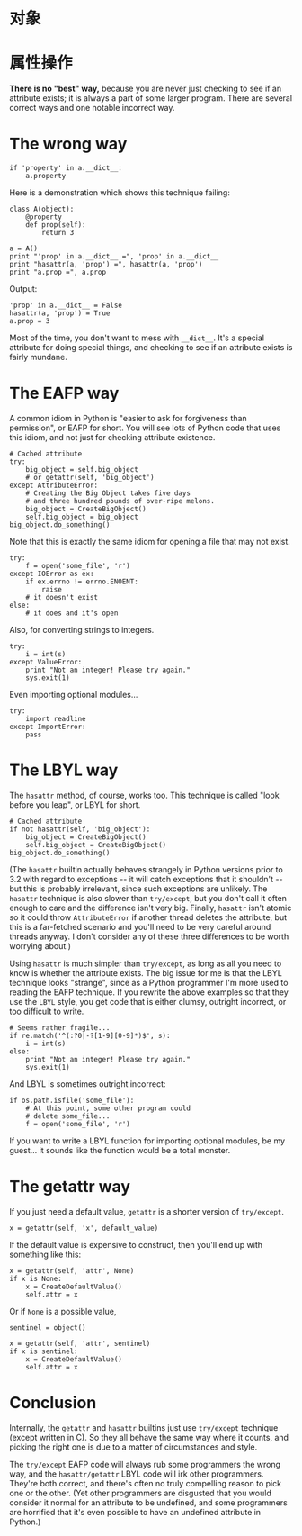 # 对象

# 属性操作

**There is no "best" way,** because you are never just checking to see if an attribute exists; it is always a part of some larger program. There are several correct ways and one notable incorrect way.

# The wrong way

```
if 'property' in a.__dict__:
    a.property
```

Here is a demonstration which shows this technique failing:

```
class A(object):
    @property
    def prop(self):
        return 3

a = A()
print "'prop' in a.__dict__ =", 'prop' in a.__dict__
print "hasattr(a, 'prop') =", hasattr(a, 'prop')
print "a.prop =", a.prop
```

Output:

```
'prop' in a.__dict__ = False
hasattr(a, 'prop') = True
a.prop = 3
```

Most of the time, you don't want to mess with `__dict__`. It's a special attribute for doing special things, and checking to see if an attribute exists is fairly mundane.

# The EAFP way

A common idiom in Python is "easier to ask for forgiveness than permission", or EAFP for short. You will see lots of Python code that uses this idiom, and not just for checking attribute existence.

```
# Cached attribute
try:
    big_object = self.big_object
    # or getattr(self, 'big_object')
except AttributeError:
    # Creating the Big Object takes five days
    # and three hundred pounds of over-ripe melons.
    big_object = CreateBigObject()
    self.big_object = big_object
big_object.do_something()
```

Note that this is exactly the same idiom for opening a file that may not exist.

```
try:
    f = open('some_file', 'r')
except IOError as ex:
    if ex.errno != errno.ENOENT:
        raise
    # it doesn't exist
else:
    # it does and it's open
```

Also, for converting strings to integers.

```
try:
    i = int(s)
except ValueError:
    print "Not an integer! Please try again."
    sys.exit(1)
```

Even importing optional modules...

```
try:
    import readline
except ImportError:
    pass
```

# The LBYL way

The `hasattr` method, of course, works too. This technique is called "look before you leap", or LBYL for short.

```
# Cached attribute
if not hasattr(self, 'big_object'):
    big_object = CreateBigObject()
    self.big_object = CreateBigObject()
big_object.do_something()
```

(The `hasattr` builtin actually behaves strangely in Python versions prior to 3.2 with regard to exceptions -- it will catch exceptions that it shouldn't -- but this is probably irrelevant, since such exceptions are unlikely. The `hasattr` technique is also slower than `try/except`, but you don't call it often enough to care and the difference isn't very big. Finally, `hasattr` isn't atomic so it could throw `AttributeError` if another thread deletes the attribute, but this is a far-fetched scenario and you'll need to be very careful around threads anyway. I don't consider any of these three differences to be worth worrying about.)

Using `hasattr` is much simpler than `try/except`, as long as all you need to know is whether the attribute exists. The big issue for me is that the LBYL technique looks "strange", since as a Python programmer I'm more used to reading the EAFP technique. If you rewrite the above examples so that they use the `LBYL` style, you get code that is either clumsy, outright incorrect, or too difficult to write.

```
# Seems rather fragile...
if re.match('^(:?0|-?[1-9][0-9]*)$', s):
    i = int(s)
else:
    print "Not an integer! Please try again."
    sys.exit(1)
```

And LBYL is sometimes outright incorrect:

```
if os.path.isfile('some_file'):
    # At this point, some other program could
    # delete some_file...
    f = open('some_file', 'r')
```

If you want to write a LBYL function for importing optional modules, be my guest... it sounds like the function would be a total monster.

# The getattr way

If you just need a default value, `getattr` is a shorter version of `try/except`.

```
x = getattr(self, 'x', default_value)
```

If the default value is expensive to construct, then you'll end up with something like this:

```
x = getattr(self, 'attr', None)
if x is None:
    x = CreateDefaultValue()
    self.attr = x
```

Or if `None` is a possible value,

```
sentinel = object()

x = getattr(self, 'attr', sentinel)
if x is sentinel:
    x = CreateDefaultValue()
    self.attr = x
```

# Conclusion

Internally, the `getattr` and `hasattr` builtins just use `try/except` technique (except written in C). So they all behave the same way where it counts, and picking the right one is due to a matter of circumstances and style.

The `try/except` EAFP code will always rub some programmers the wrong way, and the `hasattr/getattr` LBYL code will irk other programmers. They're both correct, and there's often no truly compelling reason to pick one or the other. (Yet other programmers are disgusted that you would consider it normal for an attribute to be undefined, and some programmers are horrified that it's even possible to have an undefined attribute in Python.)